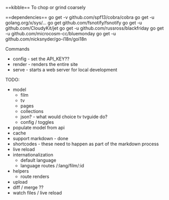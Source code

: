==kibble==
To chop or grind coarsely

==dependencies==
go get -v github.com/spf13/cobra/cobra
go get -u golang.org/x/sys/...
go get github.com/fsnotify/fsnotify
go get -u github.com/CloudyKit/jet
go get -u github.com/russross/blackfriday
go get -u github.com/microcosm-cc/bluemonday
go get -u github.com/nicksnyder/go-i18n/goi18n

Commands
 - config - set the API_KEY??
 - render - renders the entire site
 - serve - starts a web server for local development

TODO:
 * model
    * film
    * tv
    * pages
    * collections
    * json? - what would choice tv tvguide do?
    * config / toggles
 * populate model from api
 * cache
 * support markdown - done
 * shortcodes - these need to happen as part of the markdown process
 * live reload
 * internationalization
    * default language
    * language routes /:lang/film/:id
 * helpers
    * route renders
 * upload
 * diff / merge ??
 * watch files / live reload
